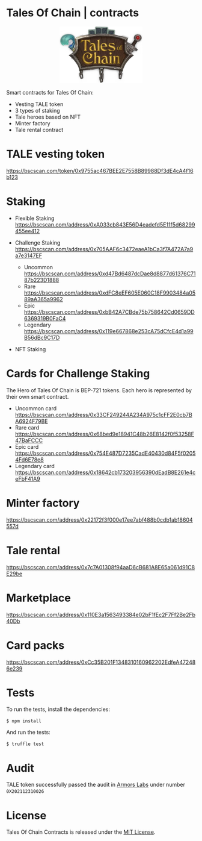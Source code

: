 # **Tales Of Chain** | contracts
<p align="center">
  <img src="logo.png" alt="OpenZeppelin" height="150px">
</p>
Smart contracts for Tales Of Chain:

* Vesting TALE token
* 3 types of staking
* Tale heroes based on NFT
* Minter factory
* Tale rental contract

# TALE vesting token
https://bscscan.com/token/0x9755ac467BEE2E7558B89988Df3dE4cA4f16b123
# Staking
* Flexible Staking
https://bscscan.com/address/0xA033cb843E56D4eadefd5E11f5d68299455ee412
* Challenge Staking https://bscscan.com/address/0x705AAF6c3472eaeA1bCa3f7A472A7a9a7e3147EF
  - Uncommon https://bscscan.com/address/0xd47Bd6487dcDae8d8877d61376C7187b223D1888
  - Rare https://bscscan.com/address/0xdFC8eEF605E060C18F9903484a0589aA365a9962
  - Epic https://bscscan.com/address/0xbB42A7CBde75b758642Cd0659DD6369319B0FaC4
  - Legendary https://bscscan.com/address/0x119e667868e253cA75dCfcE4d1a99B56dBc9C17D

* NFT Staking
# Cards for Challenge Staking
The Hero of Tales Of Chain is BEP-721 tokens. Each hero is represented by their own smart contract.

* Uncommon card https://bscscan.com/address/0x33CF249244A234A975c1cFF2E0cb7BA6924F79BE
* Rare card https://bscscan.com/address/0x68bed9e18941C48b26E8142f0f53258F47BaFCCC
* Epic card https://bscscan.com/address/0x754E487D7235CadE40430d84F5f02054Fd6E78e8
* Legendary card https://bscscan.com/address/0x18642cb173203956390dEadB8E261e4ceFbF41A9

# Minter factory
https://bscscan.com/address/0x22172f3f000e17ee7abf488b0cdb1ab18604557d
# Tale rental
https://bscscan.com/address/0x7c7A01308f94aaD6cB681A8E65a061d91C8E29be
# Marketplace
https://bscscan.com/address/0x110E3a1563493384e02bF1fEc2F7Ff2Be2Fb40Db
# Card packs
https://bscscan.com/address/0xCc35B201F1348310160962202EdfeA472486e239
# Tests
To run the tests, install the dependencies:
```console
$ npm install
```
And run the tests:
```console
$ truffle test
```
# Audit
TALE token successfully passed the audit in [Armors Labs](https://armors.io/) under number ``0X202112310026``
# License
Tales Of Chain Contracts is released under the [MIT License](LICENSE).

